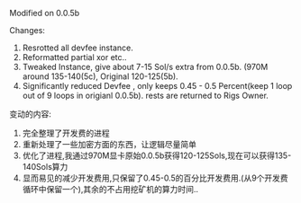 Modified on 0.0.5b

Changes:
1. Resrotted all devfee instance.
2. Reformatted partial xor etc..
3. Tweaked Instance, give about 7-15 Sol/s extra from 0.0.5b. (970M around 135-140(5c), Original 120-125(5b).
4. Significantly reduced Devfee , only keeps 0.45 - 0.5 Percent(keep 1 loop out of 9 loops in origianl 0.0.5b). rests are returned to Rigs Owner.


变动的内容:
1. 完全整理了开发费的进程
2. 重新处理了一些加密方面的东西，让逻辑尽量简单
3. 优化了进程,我通过970M显卡原始0.0.5b获得120-125Sols,现在可以获得135-140Sols算力
4. 显而易见的减少开发费用,只保留了0.45-0.5的百分比开发费用.(从9个开发费循环中保留一个),其余的不占用挖矿机的算力时间..
